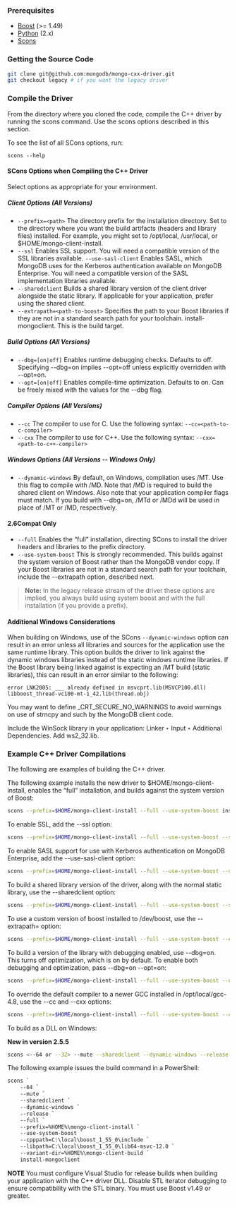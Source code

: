 ### Prerequisites
 - [Boost](http://www.boost.org/) (>= 1.49)
 - [Python](https://www.python.org/) (2.x)
 - [Scons](http://www.scons.org/)

### Getting the Source Code

```sh
git clone git@github.com:mongodb/mongo-cxx-driver.git
git checkout legacy # if you want the legacy driver
```

### Compile the Driver

From the directory where you cloned the code, compile the C++ driver by running the scons command. Use the scons options described in this section.

To see the list of all SCons options, run:

`scons --help`

#### SCons Options when Compiling the C++ Driver
Select options as appropriate for your environment.

##### Client Options (All Versions)
 - `--prefix=<path>` The directory prefix for the installation directory. Set <path> to the directory where you want the build artifacts (headers and library files) installed. For example, you might set <path> to /opt/local, /usr/local, or $HOME/mongo-client-install.
 - `--ssl` Enables SSL support. You will need a compatible version of the SSL libraries available.
`--use-sasl-client` Enables SASL, which MongoDB uses for the Kerberos authentication available on MongoDB Enterprise. You will need a compatible version of the SASL implementation libraries available.
 - `--sharedclient` Builds a shared library version of the client driver alongside the static library. If applicable for your application, prefer using the shared client.
 - `--extrapath=<path-to-boost>` Specifies the path to your Boost libraries if they are not in a standard search path for your toolchain.
install-mongoclient. This is the build target.

##### Build Options (All Versions)
 - `--dbg=[on|off]` Enables runtime debugging checks. Defaults to off. Specifying --dbg=on implies --opt=off unless explicitly overridden with --opt=on.
 - `--opt=[on|off]` Enables compile-time optimization. Defaults to on. Can be freely mixed with the values for the --dbg flag.

##### Compiler Options (All Versions)
 - `--cc` The compiler to use for C. Use the following syntax: `--cc=<path-to-c-compiler>`
 - `--cxx` The compiler to use for C++. Use the following syntax: `--cxx=<path-to-c++-compiler>`

##### Windows Options (All Versions -- Windows Only)
 - `--dynamic-windows` By default, on Windows, compilation uses /MT. Use this flag to compile with /MD. Note that /MD is required to build the shared client on Windows. Also note that your application compiler flags must match. If you build with --dbg=on, /MTd or /MDd will be used in place of /MT or /MD, respectively.

#### 2.6Compat Only
 - `--full` Enables the “full” installation, directing SCons to install the driver headers and libraries to the prefix directory.
 - `--use-system-boost` This is strongly recommended. This builds against the system version of Boost rather than the MongoDB vendor copy. If your Boost libraries are not in a standard search path for your toolchain, include the --extrapath option, described next.

> **Note:** In the legacy release stream of the driver these options are implied, you always build using system boost and with the full installation (if you provide a prefix).

#### Additional Windows Considerations
When building on Windows, use of the SCons `--dynamic-windows` option can result in an error unless all libraries and sources for the application use the same runtime library. This option builds the driver to link against the dynamic windows libraries instead of the static windows runtime libraries. If the Boost library being linked against is expecting an /MT build (static libraries), this can result in an error similar to the following:

```
error LNK2005: ___ already defined in msvcprt.lib(MSVCP100.dll) libboost_thread-vc100-mt-1_42.lib(thread.obj)
```

You may want to define _CRT_SECURE_NO_WARNINGS to avoid warnings on use of strncpy and such by the MongoDB client code.

Include the WinSock library in your application: Linker ‣ Input ‣ Additional Dependencies. Add ws2_32.lib.

### Example C++ Driver Compilations

The following are examples of building the C++ driver.

The following example installs the new driver to $HOME/mongo-client-install, enables the “full” installation, and builds against the system version of Boost:

```sh
scons --prefix=$HOME/mongo-client-install --full --use-system-boost install-mongoclient
```

To enable SSL, add the --ssl option:
```sh
scons --prefix=$HOME/mongo-client-install --full --use-system-boost --ssl install-mongoclient
```

To enable SASL support for use with Kerberos authentication on MongoDB Enterprise, add the --use-sasl-client option:
```sh
scons --prefix=$HOME/mongo-client-install --full --use-system-boost --use-sasl-client install-mongoclient
```

To build a shared library version of the driver, along with the normal static library, use the --sharedclient option:
```sh
scons --prefix=$HOME/mongo-client-install --full --use-system-boost --sharedclient install-mongoclient
```

To use a custom version of boost installed to /dev/boost, use the --extrapath=<path-to-boost> option:
```sh
scons --prefix=$HOME/mongo-client-install --full --use-system-boost --extrapath=/dev/boost install-mongoclient
```

To build a version of the library with debugging enabled, use --dbg=on. This turns off optimization, which is on by default. To enable both debugging and optimization, pass --dbg=on --opt=on:
```sh
scons --prefix=$HOME/mongo-client-install --full --use-system-boost --dbg=on --opt=on install-mongoclient
```

To override the default compiler to a newer GCC installed in /opt/local/gcc-4.8, use the --cc and --cxx options:
```sh
scons --prefix=$HOME/mongo-client-install --full --use-system-boost --cc=/opt/local/gcc-4.8/bin/gcc --cxx=/opt/local/gcc-4.8/bin/g++ install-mongoclient
```
To build as a DLL on Windows:

**New in version 2.5.5**

```sh
scons <--64 or --32> --mute --sharedclient --dynamic-windows --release --full --prefix=<install-path> --use-system-boost --cpppath=<path-to-boost-headers> --libpath=<path-to-boost-libs> --variant-dir=<path-to-a-variant-directory> install-mongoclient
```

The following example issues the build command in a PowerShell:
```sh
scons `
    --64 `
    --mute `
    --sharedclient `
    --dynamic-windows `
    --release `
    --full `
    --prefix=%HOME%\mongo-client-install `
    --use-system-boost `
    --cpppath=C:\local\boost_1_55_0\include `
    --libpath=C:\local\boost_1_55_0\lib64-msvc-12.0 `
    --variant-dir=%HOME%\mongo-client-build `
    install-mongoclient
```

**NOTE**
You must configure Visual Studio for release builds when building your application with the C++ driver DLL.
Disable STL iterator debugging to ensure compatibility with the STL binary.
You must use Boost v1.49 or greater.